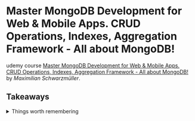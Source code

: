 <!--
// cSpell:ignore Schwarzmüller 
 -->

# Master MongoDB Development for Web & Mobile Apps. CRUD Operations, Indexes, Aggregation Framework - All about MongoDB!

 
udemy course [Master MongoDB Development for Web & Mobile Apps. CRUD Operations, Indexes, Aggregation Framework - All about MongoDB!](https://www.udemy.com/course/mongodb-the-complete-developers-guidey/) by *Maximilian Schwarzmüller*. 



## Takeaways
<details>
<summary>
Things worth remembering
</summary>

default port is 27017

- the `{$set:{}}` is used inside update commands.
- we can't use `.pretty()` after `findOne`.
- matching a value greater than a threshold `db.flightData.find({distance:{$gt:10000}})`
- `update` doesn't care if we forget the `{$set:{}}` part, it will replace the entire document.
- the **_id** field in always included in projections, unless excluded with `{_id:0}`.
- Nested Documents Limits:
  - up 100 levels of nesting.
  - max size of the document is 16MB.
- `db.patients.find({"history":{$elemMatch:{"disease":"cold"}}}).pretty()`
- `db.dropDatabase()`
- `show dbs` - list database
- `use <db>` - switch to a database
	<samp>
	switched to db shop
	</samp>
- `show collections` - list collections in database
- `db.products.insertOne()`
- `db.products.find()`
- `.pretty()`

command | action
----|----
`db.help()` | help on db methods
`db.mycoll.help()`| help on collection methods
`sh.help()` | sharding helpers
`rs.help()` | replica set helpers
`help admin` | administrative help
`help connect` | connecting to a db help
`help keys` | key shortcuts
`help misc` | misc things to know
`help mr` | mapreduce
</details>

